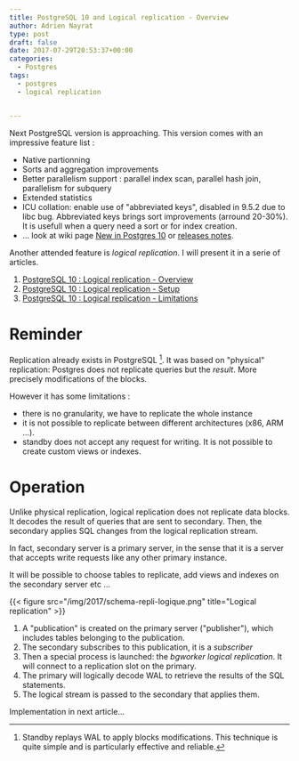 ```yaml
---
title: PostgreSQL 10 and Logical replication - Overview
author: Adrien Nayrat
type: post
draft: false
date: 2017-07-29T20:53:37+00:00
categories:
  - Postgres
tags:
  - postgres
  - logical replication


---
```


Next PostgreSQL version is approaching. This version comes with an impressive feature list :

  * Native partionning
  * Sorts and aggregation improvements
  * Better parallelism support : parallel index scan, parallel hash join, parallelism for subquery
  * Extended statistics
  * ICU collation: enable use of "abbreviated keys", disabled in 9.5.2 due to libc bug. Abbreviated keys brings sort improvements (arround 20-30%). It is usefull when a query need a sort or for index creation.
  * ... look at wiki page [New in Postgres 10](https://wiki.postgresql.org/wiki/New_in_postgres_10) or [releases notes](https://www.postgresql.org/docs/10/static/release-10.html).


Another attended feature is _logical replication_. I will present it in a serie of articles.

<!--more-->

  1. [PostgreSQL 10 : Logical replication - Overview][1]
  2. [PostgreSQL 10 : Logical replication - Setup][2]
  3. [PostgreSQL 10 : Logical replication - Limitations][3]


# Reminder

Replication already exists in PostgreSQL [^5]. It was based on "physical" replication: Postgres does not replicate queries but the *result*. More precisely modifications of the blocks.

[^5]: Standby replays WAL to apply blocks modifications. This technique is quite simple and is particularly effective and reliable.

However it has some limitations :

  * there is no granularity, we have to replicate the whole instance
  * it is not possible to replicate between different architectures (x86, ARM ...).
  * standby does not accept any request for writing. It is not possible to create custom views or indexes.


# Operation

Unlike physical replication, logical replication does not replicate data blocks. It decodes the result of queries that are sent to secondary. Then, the secondary applies SQL changes from the logical replication stream.

In fact, secondary server is a primary server, in the sense that it is a server that accepts write requests like any other primary instance.

It will be possible to choose tables to replicate, add views and indexes on the secondary server etc ...

{{< figure src="/img/2017/schema-repli-logique.png" title="Logical replication" >}}


  1. A "publication" is created on the primary server ("publisher"), which includes tables belonging to the publication.
  2. The secondary subscribes to this publication, it is a *subscriber*
  3. Then a special process is launched: the _bgworker logical replication_. It will connect to a replication slot on the primary.
  4. The primary will logically decode WAL to retrieve the results of the SQL statements.
  5. The logical stream is passed to the secondary that applies them.

Implementation in next article...

[1]: https://blog.anayrat.info/en/2017/07/29/postgresql-10-and-logical-replication---overview/
[2]: https://blog.anayrat.info/en/2017/08/05/postgresql-10-and-logical-replication---setup/
[3]: https://blog.anayrat.info/2017/08/27/postgresql-10-et-la-replication-logique-restrictions/
[4]: http://blog.anayrat.info/wp-content/uploads/2017/07/schema-repli-logique.png
